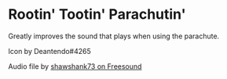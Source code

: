 # Rootin' Tootin' Parachutin'

Greatly improves the sound that plays when using the parachute.

Icon by Deantendo#4265

Audio file by [shawshank73 on Freesound](https://freesound.org/people/shawshank73/sounds/102437/)